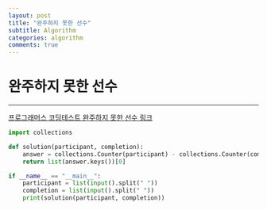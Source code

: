 ```yaml
---
layout: post
title: "완주하지 못한 선수"
subtitle: Algorithm
categories: algorithm
comments: true
---
```


# 완주하지 못한 선수

---

[프로그래머스 코딩테스트 완주하지 못한 선수 링크](https://programmers.co.kr/learn/courses/30/lessons/42576)

```python
import collections

def solution(participant, completion):
    answer = collections.Counter(participant) - collections.Counter(completion)
    return list(answer.keys())[0]

if __name__ == "__main__":
    participant = list(input().split(" "))
    completion = list(input().split(" "))
    print(solution(participant, completion))
```
